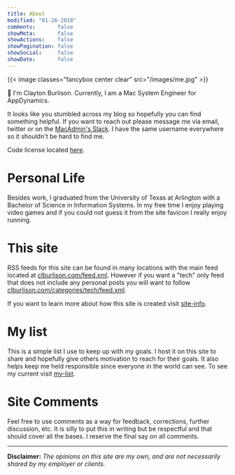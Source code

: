 ```yaml
---
title: About
modified: "01-26-2018"
comments:       false
showMeta:       false
showActions:    false
showPagination: false
showSocial:     false
showDate:       false
---
```


{{< image classes="fancybox center clear" src="/images/me.jpg" >}}

👋 I'm Clayton Burlison. Currently, I am a Mac System Engineer for AppDynamics.

It looks like you stumbled across my blog so hopefully you can find
something helpful. If you want to reach out please message me via email,
twitter or on the [MacAdmin's Slack](https://macadmins.herokuapp.com). I
have the same username everywhere so it shouldn't be hard to find me.

Code license located [here](/docs/license/).

# Personal Life

Besides work, I graduated from the University of Texas at Arlington with a
Bachelor of Science in Information Systems. In my free time I enjoy playing
video games and if you could not guess it from the site favicon I really
enjoy running.

# This site

RSS feeds for this site can be found in many locations with the main feed
located at [clburlison.com/feed.xml](/feed.xml). However if you want a "tech"
only feed that does not include any personal posts you will want to
follow [clburlison.com/categories/tech/feed.xml](/categories/tech/feed.xml).

If you want to learn more about how this site is created visit [site-info](/site-info/).

# My list

This is a simple list I use to keep up with my goals. I host it on this site
to share and hopefully give others motivation to reach for their goals.
It also helps keep me held responsible since everyone in the world can see.
To see my current visit [my-list](/about/my-list/).

# Site Comments

Feel free to use comments as a way for feedback, corrections, further
discussion, etc. It is silly to put this in writing but be respectful and
that should cover all the bases. I reserve the final say on all comments.

---

**Disclaimer:** _The opinions on this site are my own, and are not
necessarily shared by my employer or clients._
